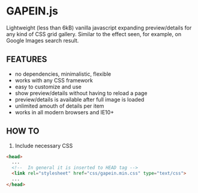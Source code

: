 # GAPEIN.js

Lightweight (less than 6kB) vanilla javascript expanding preview/details for any kind of CSS grid gallery.
Similar to the effect seen, for example, on Google Images search result.

## FEATURES
- no dependencies, minimalistic, flexible
- works with any CSS framework
- easy to customize and use
- show preview/details without having to reload a page
- preview/details is available after full image is loaded
- unlimited amouth of details per item
- works in all modern browsers and IE10+

## HOW TO
1. Include necessary CSS
``` html
<head>
  ...
  <!--  In general it is inserted to HEAD tag -->
  <link rel="stylesheet" href="css/gapein.min.css" type="text/css">
  ...
</head>
```

